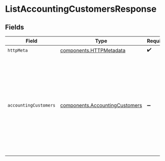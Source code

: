 # ListAccountingCustomersResponse


## Fields

| Field                                                                                                                                                                                                         | Type                                                                                                                                                                                                          | Required                                                                                                                                                                                                      | Description                                                                                                                                                                                                   | Example                                                                                                                                                                                                       |
| ------------------------------------------------------------------------------------------------------------------------------------------------------------------------------------------------------------- | ------------------------------------------------------------------------------------------------------------------------------------------------------------------------------------------------------------- | ------------------------------------------------------------------------------------------------------------------------------------------------------------------------------------------------------------- | ------------------------------------------------------------------------------------------------------------------------------------------------------------------------------------------------------------- | ------------------------------------------------------------------------------------------------------------------------------------------------------------------------------------------------------------- |
| `httpMeta`                                                                                                                                                                                                    | [components.HTTPMetadata](../../models/components/httpmetadata.md)                                                                                                                                            | :heavy_check_mark:                                                                                                                                                                                            | N/A                                                                                                                                                                                                           |                                                                                                                                                                                                               |
| `accountingCustomers`                                                                                                                                                                                         | [components.AccountingCustomers](../../models/components/accountingcustomers.md)                                                                                                                              | :heavy_minus_sign:                                                                                                                                                                                            | Success                                                                                                                                                                                                       | {<br/>"pageNumber": 1,<br/>"pageSize": 10,<br/>"totalResults": 1,<br/>"_links": {<br/>"self": {<br/>"href": "/companies/{id}/data/{dataType}"<br/>},<br/>"current": {<br/>"href": "/companies/{id}/data/{dataType}?page=1\u0026pageSize=10"<br/>}<br/>}<br/>} |